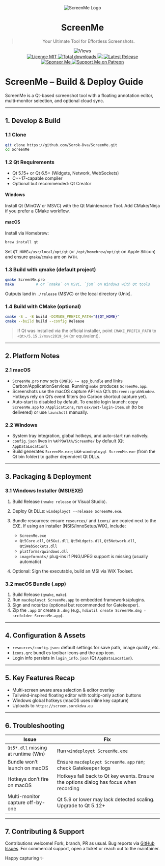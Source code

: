 <div align="center">
    <img src="https://raw.githubusercontent.com/Sorok-Dva/ScreenMe/main/resources/icon.png" alt="ScreenMe Logo">
  <h1>ScreenMe</h1>
  <blockquote>Your Ultimate Tool for Effortless Screenshots.</blockquote>
  <img src="https://hits.dwyl.com/Sorok-Dva/ScreenMe.svg?style=flat-square" alt="Views"><br />
  <a href="https://github.com/Sorok-Dva/ScreenMe/releases/latest">
    <img src="https://img.shields.io/github/license/Sorok-Dva/ScreenMe?style=for-the-badge" alt="Licence MIT">
  </a>
  <a href="https://github.com/Sorok-Dva/ScreenMe/releases">
    <img src="https://img.shields.io/github/downloads/Sorok-Dva/ScreenMe/total.svg?style=for-the-badge" alt="Total downloads">
  </a>
  <a href="https://github.com/Sorok-Dva/ScreenMe/pulse" alt="Activity">
    <img src="https://img.shields.io/github/commit-activity/m/Sorok-Dva/ScreenMe.svg?style=for-the-badge" />
  </a>
  <a href="https://github.com/Sorok-Dva/ScreenMe/releases/latest">
    <img src="https://img.shields.io/github/release/Sorok-Dva/ScreenMe.svg?style=for-the-badge" alt="Latest Release">
  </a>
  <br />
  <a href="https://github.com/sponsors/Sorok-Dva">
    <img src="https://img.shields.io/badge/sponsor-30363D?style=for-the-badge&logo=GitHub-Sponsors&logoColor=#EA4AAA" alt="Sponsor Me">
  </a>
  <a href="https://patreon.com/sorokdva">
    <img src="https://img.shields.io/badge/Patreon-F96854?style=for-the-badge&logo=patreon&logoColor=white" alt="Support Me on Patreon">
  </a>
</div>

# ScreenMe – Build & Deploy Guide

ScreenMe is a Qt-based screenshot tool with a floating annotation editor, multi-monitor selection, and optional cloud sync.

---

## 1. Develop & Build

### 1.1 Clone
```bash
git clone https://github.com/Sorok-Dva/ScreenMe.git
cd ScreenMe
```

### 1.2 Qt Requirements
- Qt 5.15+ or Qt 6.5+ (Widgets, Network, WebSockets)
- C++17-capable compiler
- Optional but recommended: Qt Creator

#### Windows
Install Qt (MinGW or MSVC) with the Qt Maintenance Tool. Add CMake/Ninja if you prefer a CMake workflow.

#### macOS
Install via Homebrew:
```bash
brew install qt
```
Set `QT_HOME=/usr/local/opt/qt` (or `/opt/homebrew/opt/qt` on Apple Silicon) and ensure `qmake`/`cmake` are on `PATH`.

### 1.3 Build with qmake (default project)
```bash
qmake ScreenMe.pro
make          # or `nmake` on MSVC, `jom` on Windows with Qt tools
```
Outputs land in `./release` (MSVC) or the local directory (Unix).

### 1.4 Build with CMake (optional)
```bash
cmake -S . -B build -DCMAKE_PREFIX_PATH="${QT_HOME}"
cmake --build build --config Release
```
> If Qt was installed via the official installer, point `CMAKE_PREFIX_PATH` to `<Qt>/5.15.2/msvc2019_64` (or equivalent).

---

## 2. Platform Notes

### 2.1 macOS
- `ScreenMe.pro` now sets `CONFIG += app_bundle` and links Carbon/ApplicationServices. Running `make` produces `ScreenMe.app`.
- Screenshots use the macOS capture API via Qt’s `QScreen::grabWindow`. Hotkeys rely on Qt’s event filters (no Carbon shortcut capture yet).
- Auto-start is disabled by default. To enable login launch: copy `ScreenMe.app` to `/Applications`, run `osx/set-login-item.sh` (to be delivered) or use `launchctl` manually.

### 2.2 Windows
- System tray integration, global hotkeys, and auto-start run natively.
- `config.json` lives in `%APPDATA%/ScreenMe/` by default (Qt `AppDataLocation`).
- Build generates `ScreenMe.exe`; use `windeployqt ScreenMe.exe` (from the Qt bin folder) to gather dependent Qt DLLs.

---

## 3. Packaging & Deployment

### 3.1 Windows Installer (MSI/EXE)
1. Build Release (`nmake release` or Visual Studio).
2. Deploy Qt DLLs: `windeployqt --release ScreenMe.exe`.
3. Bundle resources: ensure `resources/` and `icons/` are copied next to the EXE. If using an installer (NSIS/InnoSetup/WiX), include:
   - `ScreenMe.exe`
   - `Qt5Core.dll`, `Qt5Gui.dll`, `Qt5Widgets.dll`, `Qt5Network.dll`, `Qt5WebSockets.dll`
   - `platforms/qwindows.dll`
   - `imageformats/` plug-ins if PNG/JPEG support is missing (usually automatic)

4. Optional: Sign the executable, build an MSI via WiX Toolset.

### 3.2 macOS Bundle (.app)
1. Build Release (`qmake`, `make`).
2. Run `macdeployqt ScreenMe.app` to embedded frameworks/plugins.
3. Sign and notarize (optional but recommended for Gatekeeper).
4. Zip the `.app` or create a `.dmg` (e.g., `hdiutil create ScreenMe.dmg -srcfolder ScreenMe.app`).

---

## 4. Configuration & Assets

- `resources/config.json`: default settings for save path, image quality, etc.
- `icons.qrc` bundl es toolbar icons and the app icon.
- Login info persists in `login_info.json` (Qt `AppDataLocation`).

---

## 5. Key Features Recap
- Multi-screen aware area selection & editor overlay
- Tailwind-inspired floating editor with tooltip-only action buttons
- Windows global hotkeys (macOS uses inline key capture)
- Uploads to `https://screen.sorokdva.eu`

---

## 6. Troubleshooting

| Issue | Fix |
|-------|-----|
| `Qt5*.dll` missing at runtime (Win) | Run `windeployqt ScreenMe.exe` |
| Bundle won’t launch on macOS | Ensure `macdeployqt ScreenMe.app` ran; check Gatekeeper logs |
| Hotkeys don’t fire on macOS | Hotkeys fall back to Qt key events. Ensure the options dialog has focus when recording |
| Multi-monitor capture off-by-one | Qt 5.9 or lower may lack detected scaling. Upgrade to Qt 5.12+ |

---

## 7. Contributing & Support

Contributions welcome! Fork, branch, PR as usual. Bug reports via [GitHub Issues](https://github.com/Sorok-Dva/ScreenMe/issues). For commercial support, open a ticket or reach out to the maintainer.

Happy capturing ✨
